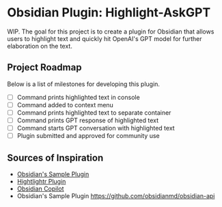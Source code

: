 # Obsidian Plugin: Highlight-AskGPT 
WIP. The goal for this project is to create a plugin for Obsidian that
allows users to highlight text and quickly hit OpenAI's GPT model for further elaboration on the text.

## Project Roadmap
Below is a list of milestones for developing this plugin. 
 - [ ] Command prints highlighted text in console
 - [ ] Command added to context menu
 - [ ] Command prints highlighted text to separate container
 - [ ] Command prints GPT response of highlighted text
 - [ ] Command starts GPT conversation with highlighted text
 - [ ] Plugin submitted and approved for community use

## Sources of Inspiration

- [Obsidian's Sample Plugin](https://github.com/obsidianmd/obsidian-api)
- [Hightlightr Plugin](https://github.com/chetachiezikeuzor/Highlightr-Plugin)
- [Obsidian Copilot](https://github.com/logancyang/obsidian-copilot)
- Obsidian's Sample Plugin https://github.com/obsidianmd/obsidian-api

